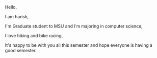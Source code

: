 Hello,

I am harish, 

I'm Graduate student to MSU and I'm majoring in computer science, 

I love hiking and bike racing,

It's happy to be with you all this semester and hope everyone is having a good semester.
